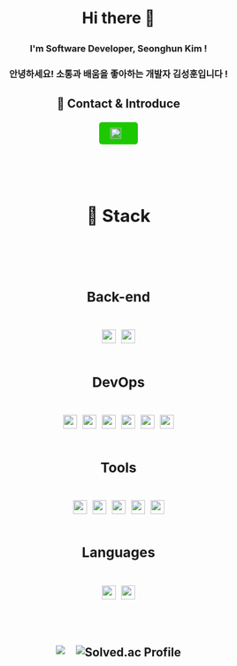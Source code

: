 ## <h1 align="center"> Hi there 👋 </p>

<h3 align="center"> I'm Software Developer, Seonghun Kim ! </h3>

<h3 align="center">  안녕하세요! 소통과 배움을 좋아하는 개발자 김성훈입니다 !</h3>
<h2 align="center"> 📌 Contact & Introduce </p>

<div style="display: flex; flex-direction: column; align-items: center; gap: 20px;">

  <!-- 네이버 이메일 -->
  <div style="background-color: #1EC800; padding: 10px 20px; border-radius: 5px; color: white; font-weight: bold; display: flex; align-items: center;">
  <img src="https://img.shields.io/badge/-sdzx0719@naver.com-03C75A?style=flat&logo=Naver&logoColor=white&labelColor=03C75A" alt="Naver icon" style="height: 20px; margin-right: 10px;" />

  <!-- Surfit 링크 -->

</div>
<br>


<h2> 🎨 Stack <br> </p>


<h3> Back-end </h3>
<div style="display: flex; gap: 10px;">
    <img src="https://img.shields.io/badge/SpringBoot-6DB33F?style=flat&logo=SpringBoot&logoColor=white" style="height: 25px;">
    <img src="https://img.shields.io/badge/Django-092E20?style=flat&logo=Django&logoColor=white" style="height: 25px;">
</div>

<h3> DevOps </h3>
<div style="display: flex; flex-wrap: wrap; gap: 10px;">
    <img src="https://img.shields.io/badge/MySQL-4479A1?style=flat&logo=MySQL&logoColor=white" style="height: 25px;"/>
    <img src="https://img.shields.io/badge/Amazon AWS-232F3E?style=flat&logo=Amazon%20AWS&logoColor=white" style="height: 25px;"/>
    <img src="https://img.shields.io/badge/SQLite-003B57?style=flat&logo=SQLite&logoColor=white" style="height: 25px;"/>
    <img src="https://img.shields.io/badge/Jenkins-D24939?style=flat&logo=Jenkins&logoColor=white" style="height: 25px;"/>
    <img src="https://img.shields.io/badge/Docker-2496ED?style=flat&logo=Docker&logoColor=white" style="height: 25px;"/>
    <img src="https://img.shields.io/badge/Nginx-009639?style=flat&logo=Nginx&logoColor=white" style="height: 25px;"/>
</div>

<h3> Tools </h3>
<div style="display: flex; flex-wrap: wrap; gap: 10px;">
    <img src="https://img.shields.io/badge/IntelliJ IDEA-000000?style=flat&logo=IntelliJ%20IDEA&logoColor=white" style="height: 25px;"/>
    <img src="https://img.shields.io/badge/Git-F05032?style=flat&logo=Git&logoColor=white" style="height: 25px;"/>
    <img src="https://img.shields.io/badge/GitHub-181717?style=flat&logo=GitHub&logoColor=white" style="height: 25px;"/>
    <img src="https://img.shields.io/badge/Notion-000000?style=flat&logo=Notion&logoColor=white" style="height: 25px;"/>
    <img src="https://img.shields.io/badge/Visual Studio Code-007ACC?style=flat&logo=Visual%20Studio%20Code&logoColor=white" style="height: 25px;"/>
</div>

<h3> Languages </h3>
<div style="display: flex; gap: 10px;">
    <img src="https://img.shields.io/badge/Python-3776AB?style=flat&logo=Python&logoColor=white" style="height: 25px;"/>
    <img src="https://img.shields.io/badge/Java-007396?style=flat&logo=OpenJDK&logoColor=white" style="height: 25px;"/>
</div>



---


<div align="center">
<div align="center" style="display: flex; gap: 20px;">

  <!-- GitHub Stats -->
  <img src="https://github-readme-stats.vercel.app/api?username=Teddysir&show_icons=true&bg_color=000000&title_color=ff69b4&text_color=ffffff&icon_color=ff69b4&border_color=ff69b4" style="display: inline-block;" />

  <!-- Solved.ac Profile -->
  <a href="https://solved.ac/sdzx0719" target="_blank">
    <img src="http://mazassumnida.wtf/api/generate_badge?boj=sdzx0719" alt="Solved.ac Profile" style="display: inline-block;" />
  </a>


</div>




